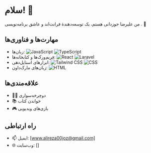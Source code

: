 # سلام! 👋

من علیرضا جوزدانی هستم، یک توسعه‌دهندهٔ فرانت‌اند و عاشق برنامه‌نویسی . 🎉

## مهارت‌ها و فناوری‌ها

- زبان‌ها: 
  ![JavaScript](https://img.shields.io/badge/-JavaScript-F7DF1E?style=flat&logo=javascript&logoColor=black) 
  ![TypeScript](https://img.shields.io/badge/-TypeScript-3178C6?style=flat&logo=typescript&logoColor=white)
- فریم‌ورک‌ها و کتابخانه‌ها: 
  ![React](https://img.shields.io/badge/-React-61DAFB?style=flat&logo=react&logoColor=black) 
  ![Laravel](https://img.shields.io/badge/-Laravel-FF2D20?style=flat&logo=laravel&logoColor=white)
- ابزارهای استایل‌دهی: 
  ![Tailwind CSS](https://img.shields.io/badge/-Tailwind%20CSS-38B2AC?style=flat&logo=tailwind-css&logoColor=white) 
  ![CSS](https://img.shields.io/badge/-CSS-1572B6?style=flat&logo=css3&logoColor=white)
- زبان‌های مارک‌داون: 
  ![HTML](https://img.shields.io/badge/-HTML-E34F26?style=flat&logo=html5&logoColor=white)
  




## علاقه‌مندی‌ها

- 🚴‍♂️ دوچرخه‌سواری
- 📚 خواندن کتاب
- 🎮 بازی‌های ویدیویی

## راه ارتباطی

- 📫 ایمیل: [www.alireza00joz@gmail.com]
- 🌐 وب‌سایت: []
